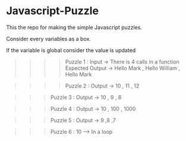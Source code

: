 # Javascript-Puzzle

This the repo for making the simple Javascript puzzles.

Consider every variables as a box.

If the variable is global consider the value is updated 


>>>> Puzzle 1 :
Input -> There is 4 calls in a function
Expected Output -> Hello Mark , Hello William , Hello Mark

>>>> Puzzle 2 :
Output -> 10 , 11 , 12

>>> Puzzle 3 :
Output -> 10 , 9 , 8

>>> Puzzle 4 :
Output -> 10 , 100 , 1000

>>> Puzzle 5 :
Output -> 9 ,8 ,7

>>> Puzzle 6 :
10 --> In a loop



